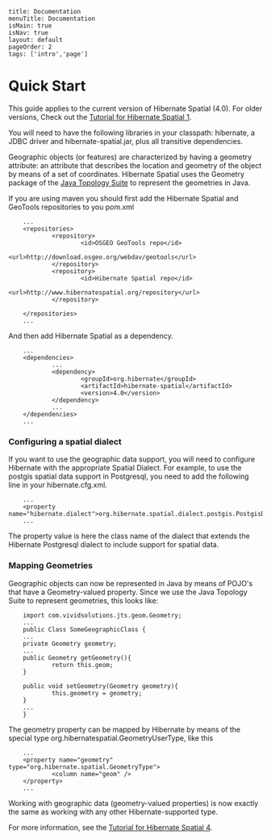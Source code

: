 ```
title: Documentation
menuTitle: Documentation
isMain: true
isNav: true
layout: default
pageOrder: 2
tags: ['intro','page']
```

# Quick Start

This guide applies to the current version of Hibernate Spatial (4.0). For older versions, Check out the [Tutorial for Hibernate Spatial 1](02-Tutorial/02-tutorial1).

You will need to have the following libraries in your classpath: hibernate, a JDBC driver and hibernate-spatial.jar, plus all transitive dependencies.

Geographic objects (or features) are characterized by having a geometry attribute: an attribute that describes the location and geometry of the object by means of a set of coordinates. Hibernate Spatial uses the Geometry package of the [Java Topology Suite](http://tsusiatsoftware.net/jts/main.html) to represent the geometries in Java.

If you are using maven you should first add the Hibernate Spatial and GeoTools repositories to you pom.xml

        ...
        <repositories>
                <repository>
                        <id>OSGEO GeoTools repo</id>
                        <url>http://download.osgeo.org/webdav/geotools</url>
                </repository>
                <repository>
                        <id>Hibernate Spatial repo</id>
                        <url>http://www.hibernatespatial.org/repository</url>
                </repository>

        </repositories>
        ...

            
And then add Hibernate Spatial as a dependency.
        
        ...
        <dependencies>
                ...
                <dependency>
                        <groupId>org.hibernate</groupId>
                        <artifactId>hibernate-spatial</artifactId>
                        <version>4.0</version>
                </dependency>
                ...
        </dependencies>
        ...
           

### Configuring a spatial dialect

If you want to use the geographic data support, you will need to configure Hibernate with the appropriate Spatial Dialect. For example, to use the postgis spatial data support in Postgresql, you need to add the following line in your hibernate.cfg.xml.

        ...
        <property name="hibernate.dialect">org.hibernate.spatial.dialect.postgis.PostgisDialect</property>
        ...
            
The property value is here the class name of the dialect that extends the Hibernate Postgresql dialect to include support for spatial data.

### Mapping Geometries

Geographic objects can now be represented in Java by means of POJO's that have a Geometry-valued property. Since we use the Java Topology Suite to represent geometries, this looks like:

        import com.vividsolutions.jts.geom.Geometry;
        ...
        public Class SomeGeographicClass {
        ...
        private Geometry geometry;
        ...
        public Geometry getGeometry(){
                return this.geom;
        }

        public void setGeometry(Geometry geometry){
                this.geometry = geometry;
        }
        ...
        }
            
The geometry property can be mapped by Hibernate by means of the special type org.hibernatespatial.GeometryUserType, like this

        ...
        <property name="geometry" type="org.hibernate.spatial.GeometryType">
                <column name="geom" />
        </property>
        ...
            
Working with geographic data (geometry-valued properties) is now exactly the same as working with any other Hibernate-supported type.

For more information, see the [Tutorial for Hibernate Spatial 4](02-Tutorial/01-tutorial4).
 
